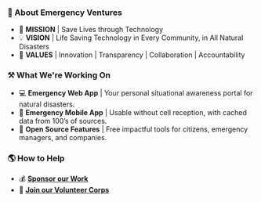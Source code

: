### 🚨 About Emergency Ventures

- 🚀 **MISSION** | Save Lives through Technology
- 💡 **VISION** | Life Saving Technology in Every Community, in All Natural Disasters
- 🧭 **VALUES** | Innovation | Transparency | Collaboration | Accountability

### ⚒️ What We're Working On

- 💻 **Emergency Web App** | Your personal situational awareness portal for natural disasters.
- 📱 **Emergency Mobile App** | Usable without cell reception, with cached data from 100’s of sources.
- 📖 **Open Source Features** | Free impactful tools for citizens, emergency managers, and companies.

### 🌎 How to Help

- 💰 **[Sponsor our Work](https://github.com/sponsors/EmergencyVentures)**
- 🤍 **[Join our Volunteer Corps](https://emergency.ventures/)**
